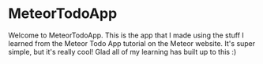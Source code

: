 # MeteorTodoApp
Welcome to MeteorTodoApp. This is the app that I made using the stuff I learned from the Meteor Todo App tutorial on the Meteor website. It's super simple, but it's really cool! Glad all of my learning has built up to this :)
